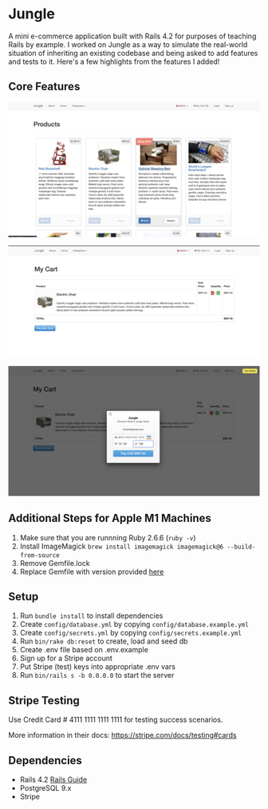 # Jungle

A mini e-commerce application built with Rails 4.2 for purposes of teaching Rails by example. I worked on Jungle as a way to simulate the real-world situation of inheriting an existing codebase and being asked to add features and tests to it. Here's a few highlights from the features I added!

## Core Features
!["Home Page"](https://github.com/BipulChau/Jungle/blob/master/images/Home.png?raw=true)

!["My Cart"](https://github.com/BipulChau/Jungle/blob/master/images/My_Cart.png?raw=true)

!["Pay with Card"](https://github.com/BipulChau/Jungle/blob/master/images/Pay_with_card.png?raw=true)





## Additional Steps for Apple M1 Machines

1. Make sure that you are runnning Ruby 2.6.6 (`ruby -v`)
1. Install ImageMagick `brew install imagemagick imagemagick@6 --build-from-source`
2. Remove Gemfile.lock
3. Replace Gemfile with version provided [here](https://gist.githubusercontent.com/FrancisBourgouin/831795ae12c4704687a0c2496d91a727/raw/ce8e2104f725f43e56650d404169c7b11c33a5c5/Gemfile)

## Setup

1. Run `bundle install` to install dependencies
2. Create `config/database.yml` by copying `config/database.example.yml`
3. Create `config/secrets.yml` by copying `config/secrets.example.yml`
4. Run `bin/rake db:reset` to create, load and seed db
5. Create .env file based on .env.example
6. Sign up for a Stripe account
7. Put Stripe (test) keys into appropriate .env vars
8. Run `bin/rails s -b 0.0.0.0` to start the server

## Stripe Testing

Use Credit Card # 4111 1111 1111 1111 for testing success scenarios.

More information in their docs: <https://stripe.com/docs/testing#cards>

## Dependencies

* Rails 4.2 [Rails Guide](http://guides.rubyonrails.org/v4.2/)
* PostgreSQL 9.x
* Stripe
